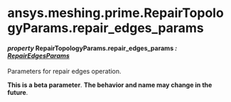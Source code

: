 <a id="ansys-meshing-prime-repairtopologyparams-repair-edges-params"></a>

# ansys.meshing.prime.RepairTopologyParams.repair_edges_params

<a id="ansys.meshing.prime.RepairTopologyParams.repair_edges_params"></a>

#### *property* RepairTopologyParams.repair_edges_params *: [RepairEdgesParams](ansys.meshing.prime.RepairEdgesParams.md#ansys.meshing.prime.RepairEdgesParams)*

Parameters for repair edges operation.

**This is a beta parameter**. **The behavior and name may change in the future**.

<!-- !! processed by numpydoc !! -->
